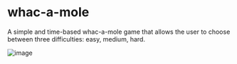 # whac-a-mole

A simple and time-based whac-a-mole game that allows the user to choose between three difficulties: easy, medium, hard.

![image](https://user-images.githubusercontent.com/73526204/149629826-9d1e9d66-b8e8-4cb3-889c-2566a5007e5f.png)
